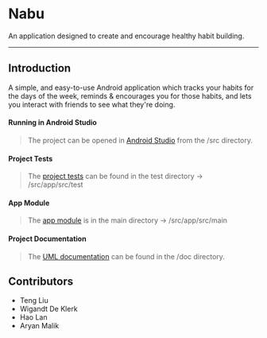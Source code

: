 # Nabu

An application designed to create and encourage healthy habit building.

---

## Introduction

A simple, and easy-to-use Android application which tracks your habits for the days of the week, reminds & encourages you for those habits, and lets you interact with friends to see what they're doing.

#### Running in Android Studio

> The project can be opened in [Android Studio](https://github.com/CMPUT301F21T22/Nabu/tree/main/src) from the /src directory.

#### Project Tests

> The [project tests](https://github.com/CMPUT301F21T22/Nabu/tree/main/src/app/src/test/java/ca/cmput301f21t22/nabu) can be found in the test directory -> /src/app/src/test

#### App Module

> The [app module](https://github.com/CMPUT301F21T22/Nabu/tree/main/src/app/src/main) is in the main directory -> /src/app/src/main

#### Project Documentation

> The [UML documentation](https://github.com/CMPUT301F21T22/Nabu/tree/main/doc) can be found in the /doc directory.

## Contributors

- Teng Liu
- Wigandt De Klerk
- Hao Lan
- Aryan Malik 
